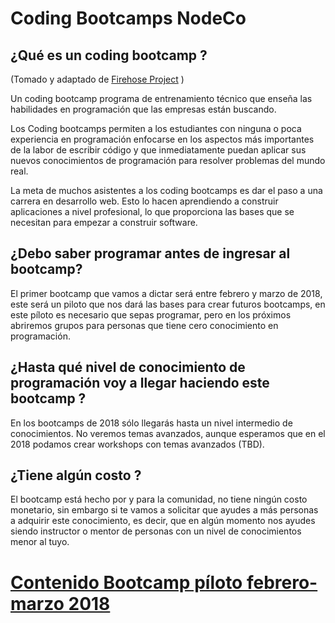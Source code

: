 # Coding Bootcamps NodeCo

## ¿Qué es un coding bootcamp ?
(Tomado y adaptado de [Firehose Project](https://thefirehoseproject.com/developer-guide/1) )

Un coding bootcamp programa de entrenamiento técnico que enseña las habilidades en programación que las empresas están buscando.

Los Coding bootcamps permiten a los estudiantes con ninguna o poca experiencia en programación enfocarse en los aspectos más importantes de la labor de escribir código y que inmediatamente puedan aplicar sus nuevos conocimientos de programación para resolver problemas del mundo real.

La meta de muchos asistentes a los coding bootcamps es dar el paso a una carrera en desarrollo web. Esto lo hacen aprendiendo a construir aplicaciones a nivel profesional, lo que proporciona las bases que se necesitan para empezar a construir software.


## ¿Debo saber programar antes de ingresar al bootcamp?

El primer bootcamp que vamos a dictar será entre febrero y marzo de 2018, este será un piloto que nos dará las bases para crear futuros bootcamps, en este píloto es necesario que sepas programar, pero en los próximos abriremos grupos para personas que tiene cero conocimiento en programación.


## ¿Hasta qué nivel de conocimiento de programación voy a llegar haciendo este bootcamp ?

En los bootcamps de 2018 sólo llegarás hasta un nivel  intermedio de conocimientos. No veremos temas avanzados, aunque esperamos que en el 2018 podamos crear workshops con temas avanzados (TBD).


## ¿Tiene algún costo ?

El bootcamp está hecho por y para la comunidad, no tiene ningún costo monetario, sin embargo si te vamos a solicitar que ayudes a más personas a adquirir este conocimiento, es decir, que en algún momento nos ayudes siendo instructor o mentor de personas con un nivel de conocimientos menor al tuyo.


# [Contenido Bootcamp píloto febrero-marzo 2018](https://github.com/node-co/acerca/tree/master/bootcamps/piloto-2018)